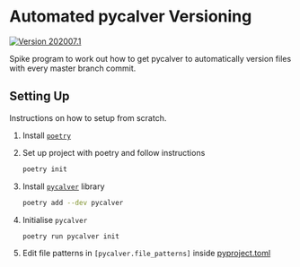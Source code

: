 # Automated pycalver Versioning

[![Version 202007.1][version_img]]()

Spike program to work out how to get pycalver to automatically version files with every master branch commit.

## Setting Up

Instructions on how to setup from scratch.

1. Install [`poetry`](https://python-poetry.org/docs/)
2. Set up project with poetry and follow instructions

    ```bash
    poetry init
    ```

3. Install [`pycalver`](https://gitlab.com/mbarkhau/pycalver) library

    ``` bash
    poetry add --dev pycalver
    ```

4. Initialise `pycalver`

    ```bash
    poetry run pycalver init
    ```

5. Edit file patterns in `[pycalver.file_patterns]` inside [pyproject.toml](pyproject.toml)

[version_img]: https://img.shields.io/static/v1.svg?label=version&message=202007.1&color=blue
